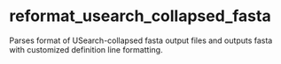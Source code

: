 # reformat_usearch_collapsed_fasta
Parses format of USearch-collapsed fasta output files and outputs fasta with customized definition line formatting.
